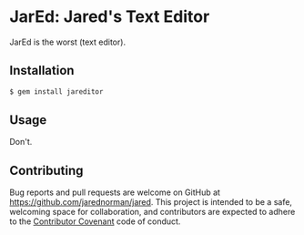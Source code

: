 # JarEd: Jared's Text Editor

JarEd is the worst (text editor).

## Installation

```sh
$ gem install jareditor
```

## Usage

Don't.

## Contributing

Bug reports and pull requests are welcome on GitHub at
https://github.com/jarednorman/jared. This project is intended to be a safe,
welcoming space for collaboration, and contributors are expected to adhere to
the [Contributor Covenant](http://contributor-covenant.org) code of conduct.
